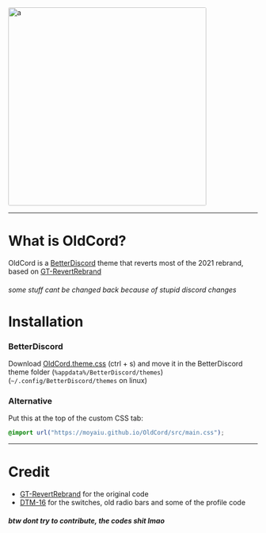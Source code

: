 <img src="https://cdn.discordapp.com/attachments/827938615958831134/928963957601996830/oldcord.png" alt="a" style="border-radius: 3px" height="400" >

---

# What is OldCord?

OldCord is a [BetterDiscord](https://betterdiscord.app " ") theme that reverts most of the 2021 rebrand, based on [GT-RevertRebrand](https://github.com/Goose-Nest/GT-RevertRebrand) 

###### some stuff cant be changed back because of stupid discord changes

# Installation
### BetterDiscord

Download [OldCord.theme.css](https://github.com/moyaiu/OldCord/blob/main/OldCord.theme.css " ") (ctrl + s) and move it in the BetterDiscord theme folder (`%appdata%/BetterDiscord/themes`) (`~/.config/BetterDiscord/themes` on linux) 

### Alternative

Put this at the top of the custom CSS tab:

```css
@import url("https://moyaiu.github.io/OldCord/src/main.css");
```

---

# Credit

-   [GT-RevertRebrand](https://github.com/Goose-Nest/GT-RevertRebrand) for the original code
-   [DTM-16](https://github.com/XYZenix/DTM-16) for the switches, old radio bars and some of the profile code

##### btw dont try to contribute, the codes shit lmao

